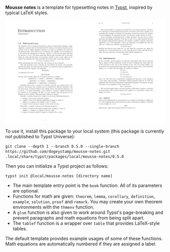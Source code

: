 **Mousse notes** is a template for typesetting notes in [Typst](https://typst.app),
inspired by typical LaTeX styles.

![Screenshot of the template](thumbnail_pages.png)

To use it, install this package to your local system (this package is currently not published to Typst Universe):

```
git clone --depth 1 --branch 0.5.0 --single-branch https://github.com/dogeystamp/mousse-notes.git .local/share/typst/packages/local/mousse-notes/0.5.0
```

Then you can initialize a Typst project as follows:

```
typst init @local/mousse-notes [directory name]
```

- The main template entry point is the `book` function. All of its parameters are optional.
- Functions for math are given: `theorem`, `lemma`, `corollary`, `definition`,
    `example`, `solution`, `proof` and `remark`.
    You may create your own theorem environments with the `thmenv` function.
- A `glue` function is also given to work around Typst's page-breaking and prevent paragraphs and math equations from being split apart.
- The `tablef` function is a wrapper over `table` that provides LaTeX-style tables.

The default template provides example usages of some of these functions.
Math equations are automatically numbered if they are assigned a label.
